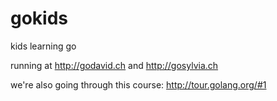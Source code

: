 gokids
======

kids learning go

running at http://godavid.ch and http://gosylvia.ch

we're also going through this course: http://tour.golang.org/#1
